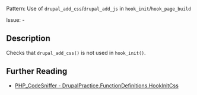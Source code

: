 Pattern: Use of `drupal_add_css`/`drupal_add_js` in `hook_init`/`hook_page_build`

Issue: -

## Description

Checks that `drupal_add_css()` is not used in `hook_init()`.

## Further Reading

* [PHP_CodeSniffer - DrupalPractice.FunctionDefinitions.HookInitCss](https://git.drupalcode.org/project/coder/-/tree/8.3.x/coder_sniffer/DrupalPractice/Sniffs/FunctionDefinitions/HookInitCssSniff.php)